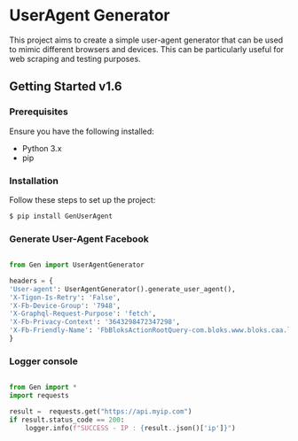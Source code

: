 # UserAgent Generator

This project aims to create a simple user-agent generator that can be used to mimic different browsers and devices. This can be particularly useful for web scraping and testing purposes.

## Getting Started v1.6

### Prerequisites
Ensure you have the following installed:
- Python 3.x
- pip

### Installation

Follow these steps to set up the project:

```bash
$ pip install GenUserAgent

```
### Generate User-Agent Facebook
```Python

from Gen import UserAgentGenerator

headers = {
'User-agent': UserAgentGenerator().generate_user_agent(),
'X-Tigon-Is-Retry': 'False',
'X-Fb-Device-Group': '7948',
'X-Graphql-Request-Purpose': 'fetch',
'X-Fb-Privacy-Context': '3643298472347298',
'X-Fb-Friendly-Name': 'FbBloksActionRootQuery-com.bloks.www.bloks.caa.login.async.send_login_request',
}

```
### Logger console
```Python

from Gen import *
import requests

result =  requests.get("https://api.myip.com")
if result.status_code == 200:
    logger.info(f"SUCCESS - IP : {result..json()['ip']}")
